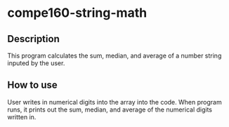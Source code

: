 # compe160-string-math

## Description
This program calculates the sum, median, and average of a number string inputed by the user.

## How to use
User writes in numerical digits into the array into the code. When program runs, it prints out the sum, median, and average of the numerical digits written in.
